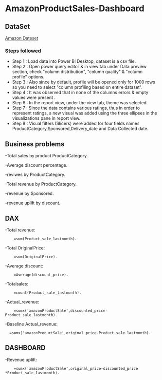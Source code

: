 
# AmazonProductSales-Dashboard

## DataSet
<a href=https://github.com/ABHI91827/AmazonProductSalesDasboard/blob/main/amazon_products_sales_data_cleaned.xlsx>Amazon Dateset</a>






### Steps followed 

- Step 1 : Load data into Power BI Desktop, dataset is a csv file.
- Step 2 : Open power query editor & in view tab under Data preview section, check "column distribution", "column quality" & "column profile" options.
- Step 3 : Also since by default, profile will be opened only for 1000 rows so you need to select "column profiling based on entire dataset".
- Step 4 : It was observed that in none of the columns errors & empty values were present .
- Step 6 : In the report view, under the view tab, theme was selected.
- Step 7 : Since the data contains various ratings, thus in order to represent ratings, a new visual was added using the three ellipses in the visualizations pane in report view. 
- Step 8 : Visual filters (Slicers) were added for four fields names ProductCategory,Sponsored,Delivery_date and Data Collected date.
## Business problems 
-Total sales by product ProductCategory.

-Average discount percentage.

-reviwes by ProductCategory.

-Total revenue by ProductCategory.

-revenue by Sponsored.

-revenue uplift by discount.
## DAX
-Total revenue:

        =sum(Product_sale_lastmonth).

-Total OriginalPrice:

        =sum(OriginalPrice).

-Average discount:

        =Average(discount_price).
-Totalsales:

        =count(Product_sale_lastmonth).
-Actual_revenue:  

        =sumx('amazonProductSale',discounted_price-Product_sale_lastmonth).

-Baseline Actual_revenue:

      =sumx('amazonProductSale',original_price-Product_sale_lastmonth).
## DASHBOARD


-Revenue uplift:

        =sumx('amazonProductSale',original_price-discounted_price *Product_sale_lastmonth).
       

